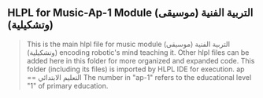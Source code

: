 ## HLPL for Music-Ap-1 Module (التربية الفنية (موسيقى وتشكيلية))
>This is the main hlpl file for music module (التربية الفنية (موسيقى وتشكيلية)) encoding robotic's mind teaching it.
>Other hlpl files can be added here in this folder for more organized and expanded code.
>This folder (including its files) is imported by HLPL IDE for execution.
>ap == التعليم الابتدائي
>The number in "ap-1" refers to the educational level "1" of primary education.
